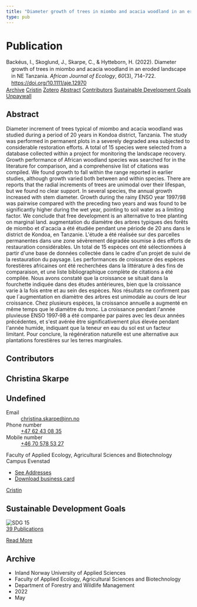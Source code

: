 ```yaml
---
title: "Diameter growth of trees in miombo and acacia woodland in an eroded landscape in NE Tanzania"
type: pub
---
```

<h1>Publication</h1>
<article id="csl-bib-container-6B25NGD4" class="csl-bib-container">
  <div class="csl-bib-body" style="line-height: 1.35; padding-left: 1em; text-indent:-1em;">
  <div class="csl-entry">Back&#xE9;us, I., Skoglund, J., Skarpe, C., &amp; Hytteborn, H. (2022). Diameter growth of trees in miombo and acacia woodland in an eroded landscape in NE Tanzania. <i>African Journal of Ecology</i>, <i>60</i>(3), 714&#x2013;722. <a href="https://doi.org/10.1111/aje.12970">https://doi.org/10.1111/aje.12970</a></div>
</div>
  <div class="csl-bib-buttons">
    <a href="#taxonomy-article-6B25NGD4" class="csl-bib-button">Archive</a>
    <a href="https://app.cristin.no/results/show.jsf?id=2021521" alt="Cristin URL" class="csl-bib-button">Cristin</a>
    <a href="http://zotero.org/groups/5022929/items/6B25NGD4" alt="Zotero URL" class="csl-bib-button">Zotero</a>
    <a href="#abstract-article-6B25NGD4" class="csl-bib-button">Abstract</a>
    <a href="#contributors-article-6B25NGD4" class="csl-bib-button">Contributors</a>
    <a href="#sdg-article-6B25NGD4" class="csl-bib-button">Sustainable Development Goals</a>
    <a href="http://uu.diva-portal.org/smash/get/diva2:1653184/FULLTEXT01" class="csl-bib-button">Unpaywall</a>
  </div>
  <div id="csl-bib-meta-container-6B25NGD4"></div>
</article>
<div id="csl-bib-meta-6B25NGD4" class="csl-bib-meta">
  <article id="abstract-article-6B25NGD4" class="abstract-article">
    <h1>Abstract</h1>
    Diameter increment of trees typical of miombo and acacia woodland was studied during a period of 20 years in Kondoa district, Tanzania. The study was performed in permanent plots in a severely degraded area subjected to considerable restoration efforts. A total of 15 species were selected from a database collected within a project for monitoring the landscape recovery. Growth performance of African woodland species was searched for in the literature for comparison, and a comprehensive list of citations was compiled. We found growth to fall within the range reported in earlier studies, although growth varied both between and within species. There are reports that the radial increments of trees are unimodal over their lifespan, but we found no clear support. In several species, the annual growth increased with stem diameter. Growth during the rainy ENSO year 1997/98 was pairwise compared with the preceding two years and was found to be significantly higher during the wet year, pointing to soil water as a limiting factor. We conclude that free development is an alternative to tree planting on marginal land.
augmentation du diamètre des arbres typiques des forêts de miombo et d'acacia a été étudiée pendant une période de 20 ans dans le district de Kondoa, en Tanzanie. L'étude a été réalisée sur des parcelles permanentes dans une zone sévèrement dégradée soumise à des efforts de restauration considérables. Un total de 15 espèces ont été sélectionnées à partir d'une base de données collectée dans le cadre d'un projet de suivi de la restauration du paysage. Les performances de croissance des espèces forestières africaines ont été recherchées dans la littérature à des fins de comparaison, et une liste bibliographique complète de citations a été compilée. Nous avons constaté que la croissance se situait dans la fourchette indiquée dans des études antérieures, bien que la croissance varie à la fois entre et au sein des espèces. Nos résultats ne confirment pas que l´augmentation en diamètre des arbres est unimodale au cours de leur croissance. Chez plusieurs espèces, la croissance annuelle a augmenté en même temps que le diamètre du tronc. La croissance pendant l'année pluvieuse ENSO 1997‐98 a été comparée par paires avec les deux années précédentes, et s'est avérée être significativement plus élevée pendant l'année humide, indiquant que la teneur en eau du sol est un facteur limitant. Pour conclure, la régénération naturelle est une alternative aux plantations forestières sur les terres marginales.
  </article>
  <article id="contributors-article-6B25NGD4" class="contributors-article">
    <h1>Contributors</h1>
    <div class="personas">
<div class="vrtx-hinn-person-card">
<div class="photo">
<i class="lar la-user-circle missing-person"></i>
</div>
<div class="info">
<hgroup><h1>Christina Skarpe</h1>
<h2>Undefined</h2>
</hgroup><dl>
<dt>Email</dt>
<dd>
<a href="mailto:christina.skarpe@inn.no">christina.skarpe@inn.no</a>
</dd>
<dt>Phone number</dt>
<dd><a href="tel:+4762430835">
+47 62 43 08 35
</a></dd>
<dt>Mobile number</dt>
<dd><a href="tel:+46705785327">
+46 70 578 53 27
</a></dd>
</dl>
<p>
Faculty of Applied Ecology, Agricultural Sciences and Biotechnology<br>
Campus Evenstad
</p>
<ul class="vrtx-hinn-links">
<li><a href="https://www.inn.no/english/find-an-employee/christina-skarpe.html#vrtx-hinn-addresses">See Addresses</a></li>
<li><a href="https://www.inn.no/english/find-an-employee/christina-skarpe.html?vrtx=vcf">Download business card</a></li>
</ul>
</div>
</div>
<a href="https://app.cristin.no/persons/show.jsf?id=328270" alt="Cristin URL" class="personas-cristin">Cristin</a>
</div>
  </article>
  <article id="sdg-article-6B25NGD4" class="sdg-article">
    <h1>Sustainable Development Goals</h1>
    <div class="sdg-container"><div id="sdg15" class="sdg">
<img src="{{< params subfolder >}}images/sdg/sdg15_en.png" class="image" alt="SDG 15">
<div class="sdg-overlay">
<a href="{{< params subfolder >}}en/archive/?sdg=15#archive" class="sdg-publication-count"><span>39</span> Publications</a>
<p><a href="https://sdgs.un.org/goals/goal15" class="sdg-read-more">Read More</a></p>
</div>
</div></div>
  </article>
  <article id="taxonomy-article-6B25NGD4" class="taxonomy-article">
    <h1>Archive</h1>
    <ul>
      <li>Inland Norway University of Applied Sciences</li>
      <li>Faculty of Applied Ecology, Agricultural Sciences and Biotechnology</li>
      <li>Department of Forestry and Wildlife Management</li>
      <li>2022</li>
      <li>May</li>
    </ul>
  </article>
</div>
